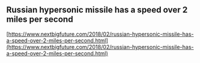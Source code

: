 ## Russian hypersonic missile has a speed over 2 miles per second
  
  [https://www.nextbigfuture.com/2018/02/russian-hypersonic-missile-has-a-speed-over-2-miles-per-second.html](https://www.nextbigfuture.com/2018/02/russian-hypersonic-missile-has-a-speed-over-2-miles-per-second.html)